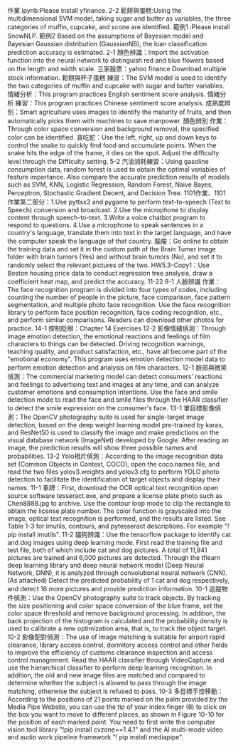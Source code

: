 作業.ipynb:Please install yfinance.
2-2 鬆餅與蛋糕:Using the multidimensional SVM model, taking sugar and butter as variables, the three categories of muffin, cupcake, and scone are identified.
範例1 :Please install SnowNLP.
範例2 Based on the assumptions of Bayesian model and Bayesian Gaussian distribution (GaussianNB), the loan classification prediction accuracy is estimated.
2-1 顏色辨識：Import the activation function into the neural network to distinguish red and blue flowers based on the length and width scale.
三家股票：yahoo finance Download multiple stock information.
鬆餅與杯子蛋糕 練習：The SVM model is used to identify the two categories of muffin and cupcake with sugar and butter variables.
情緒分析：This program practices English sentiment score analysis.
情緒分析 練習：This program practices Chinese sentiment score analysis.
成熟度辨別：Smart agriculture uses images to identify the maturity of fruits, and then automatically picks them with machines to save manpower.
顏色辨別 作業：Through color space conversion and background removal, the specified color can be identified.
貪吃蛇：Use the left, right, up and down keys to control the snake to quickly find food and accumulate points. When the snake hits the edge of the frame, it dies on the spot. Adjust the difficulty level through the Difficulty setting.
5-2 汽油消耗練習：Using gasoline consumption data, random forest is used to obtain the optimal variables of feature importance. Also compare the accurate prediction results of models such as SVM, KNN, Logistic Regression, Random Forest, Naive Bayes, Perceptron, Stochastic Gradient Decent, and Decision Tree.
1101作業、1101作業第二部分：1.Use pyttsx3 and pygame to perform text-to-speech (Text to Speech) conversion and broadcast. 2.Use the microphone to display content through speech-to-text. 3.Write a voice chatbot program to respond to questions. 4.Use a microphone to speak sentences in a country's language, translate them into text in the target language, and have the computer speak the language of that country.
腦瘤：Go online to obtain the training data and set it in the custom path of the Brain Tumer image folder with brain tumors (Yes) and without brain tumors (No), and set it to randomly select the relevant pictures of the two.
HW5.3-Copy1：Use Boston housing price data to conduct regression tree analysis, draw a coefficient heat map, and predict the accuracy.
11-22 9-1 人臉辨識 作業：The face recognition program is divided into four types of codes, including counting the number of people in the picture, face comparison, face pattern segmentation, and multiple photo face recognition. Use the face recognition library to perform face position recognition, face coding recognition, etc., and perform similar comparisons. Readers can download other photos for practice.
14-1 控制眨眼：Chapter 14 Exercises
12-2 影像情緒偵測：Through image emotion detection, the emotional reactions and feelings of film characters to things can be detected. Driving recognition warnings, teaching quality, and product satisfaction, etc., have all become part of the "emotional economy". This program uses emotion detection model data to perform emotion detection and analysis on film characters.
12-1 臉部與微笑偵測：The commercial marketing model can detect consumers' reactions and feelings to advertising text and images at any time, and can analyze customer emotions and consumption intentions. Use the face and smile detection mode to read the face and smile files through the HAAR classifier to detect the smile expression on the consumer's face.
13-1 單目標影像偵測：The OpenCV photography suite is used for single-target image detection, based on the deep weight learning model pre-trained by karas, and ResNet50 is used to classify the image and make predictions on the visual database network (ImageNet) developed by Google. After reading an image, the prediction results will show three possible names and probabilities.
13-2 Yolo相片偵測：According to the image recognition data set (Common Objects in Context, COCO), open the coco.names file, and read the two files yolov3.weights and yolov3.cfg to perform YOLO photo detection to facilitate the identification of target objects and display their names.
11-1 車牌：First, download the OCR optical text recognition open source software tesseract.exe, and prepare a license plate photo such as Chen8888.jpg to archive. Use the contour loop mode to clip the rectangle to obtain the license plate number. The color function is grayscaled into the image, optical text recognition is performed, and the results are listed. See Table 1-3 for imutils, contours, and pytesseract descriptions. For example "! pip install imutils".
11-2 貓狗辨識：Use the tensorflow package to identify cat and dog images using deep learning mode. First read the training file and test file, both of which include cat and dog pictures. A total of 11,941 pictures are trained and 6,000 pictures are detected. Through the tflearn deep learning library and deep neural network model (Deep Neural Network, DNN), it is analyzed through convolutional neural network (CNN). (As attached) Detect the predicted probability of 1 cat and dog respectively, and detect 16 more pictures and provide prediction information.
10-1 追蹤物件偵測：Use the OpenCV photography suite to track objects. By tracking the size positioning and color space conversion of the blue frame, set the color space threshold and remove background processing. In addition, the back projection of the histogram is calculated and the probability density is used to calibrate a new optimization area, that is, to track the object target.
10-2 影像配對偵測：The use of image matching is suitable for airport rapid clearance, library access control, dormitory access control and other fields to improve the efficiency of customs clearance inspection and access control management. Read the HAAR classifier through VideoCapture and use the hierarchical classifier to perform deep learning recognition. In addition, the old and new image files are matched and compared to determine whether the subject is allowed to pass through the image matching, otherwise the subject is refused to pass.
10-3 多目標手控移動：According to the positions of 21 points marked on the palm provided by the Media Pipe Website, you can use the tip of your index finger (8) to click on the box you want to move to different places, as shown in Figure 10-10 for the position of each marked point. You need to first write the computer vision tool library "!pip install cvzone==1.4.1" and the AI ​​multi-mode video and audio work pipeline framework "! pip install mediapipe".
